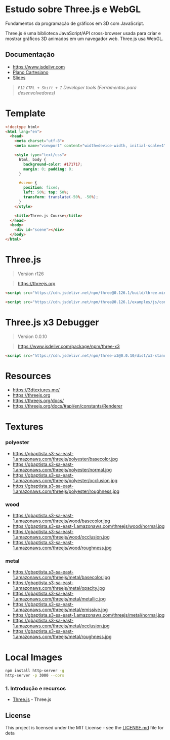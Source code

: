 # Estudo sobre Three.js e WebGL

Fundamentos da programação de gráficos em 3D com JavaScript.

Three.js é uma biblioteca JavaScript/API cross-browser usada para criar e mostrar gráficos 3D animados em um navegador web. Three.js usa WebGL.

## Documentação

- https://www.jsdelivr.com
- [Plano Cartesiano](https://docs.google.com/spreadsheets/d/1rxc3mpa22nT8J67FZjEXhGRrqJppAzVg4BV3KqowUWU/)
- [Slides](https://docs.google.com/presentation/d/1XYO1D7vJT-SoUxlKMV0i-s0u2eEfA27j6zP3-gFaLDQ/)

> _`F12` `CTRL + Shift + I` Developer tools (Ferramentas para desenvolvedores)_

# Template

```html
<!doctype html>
<html lang="en">
  <head>
    <meta charset="utf-8">
    <meta name="viewport" content="width=device-width, initial-scale=1">

    <style type="text/css">
      html, body {
        background-color: #171717;
        margin: 0; padding: 0;
      }

      #scene {
        position: fixed;
        left: 50%; top: 50%;
        transform: translate(-50%, -50%);
      }
    </style>

    <title>Three.js Course</title>
  </head>
  <body>
    <div id="scene"></div>
  </body>
</html>
```

# Three.js

> Version r126

> https://threejs.org

```html
<script src="https://cdn.jsdelivr.net/npm/three@0.126.1/build/three.min.js" integrity="sha256-RhW9lLg3YYVh/c3z+9Q8cUD5GFShsH1f7mR0lvCROpk=" crossorigin="anonymous"></script>
```

```html
<script src="https://cdn.jsdelivr.net/npm/three@0.126.1/examples/js/controls/OrbitControls.js" integrity="sha256-+ncCNttOcMopCUa47Sn26Tg06ZC2SnWoi/XikKAhnSY=" crossorigin="anonymous"></script>
```

# Three.js x3 Debugger

> Version 0.0.10

> https://www.jsdelivr.com/package/npm/three-x3

```html
<script src="https://cdn.jsdelivr.net/npm/three-x3@0.0.10/dist/x3-standalone.js" integrity="sha256-oKQUM+QPtvuvLmxpqxdxbrJAq21SZ+7hYK8WlGztXNE=" crossorigin="anonymous"></script>
```

# Resources

- https://3dtextures.me/
- https://threejs.org
- https://threejs.org/docs/
- https://threejs.org/docs/#api/en/constants/Renderer

# Textures

### polyester
- https://gbaptista.s3-sa-east-1.amazonaws.com/threejs/polyester/basecolor.jpg
- https://gbaptista.s3-sa-east-1.amazonaws.com/threejs/polyester/normal.jpg
- https://gbaptista.s3-sa-east-1.amazonaws.com/threejs/polyester/occlusion.jpg
- https://gbaptista.s3-sa-east-1.amazonaws.com/threejs/polyester/roughness.jpg

### wood
- https://gbaptista.s3-sa-east-1.amazonaws.com/threejs/wood/basecolor.jpg
- https://gbaptista.s3-sa-east-1.amazonaws.com/threejs/wood/normal.jpg
- https://gbaptista.s3-sa-east-1.amazonaws.com/threejs/wood/occlusion.jpg
- https://gbaptista.s3-sa-east-1.amazonaws.com/threejs/wood/roughness.jpg

### metal
- https://gbaptista.s3-sa-east-1.amazonaws.com/threejs/metal/basecolor.jpg
- https://gbaptista.s3-sa-east-1.amazonaws.com/threejs/metal/opacity.jpg
- https://gbaptista.s3-sa-east-1.amazonaws.com/threejs/metal/metallic.jpg
- https://gbaptista.s3-sa-east-1.amazonaws.com/threejs/metal/emissive.jpg
- https://gbaptista.s3-sa-east-1.amazonaws.com/threejs/metal/normal.jpg
- https://gbaptista.s3-sa-east-1.amazonaws.com/threejs/metal/occlusion.jpg
- https://gbaptista.s3-sa-east-1.amazonaws.com/threejs/metal/roughness.jpg

# Local Images

```sh
npm install http-server -g
http-server -p 3000 --cors
```

### 1. Introdução e recursos

* [Three.js](https://threejs.org/) - Three.js
## License

This project is licensed under the MIT License - see the [LICENSE.md](https://github.com/CaioWillianMoreira/threejs_webgl/blob/master/.LICENCE.MD) file for deta
